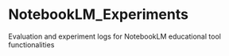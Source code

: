 # NotebookLM_Experiments
Evaluation and experiment logs for NotebookLM educational tool functionalities
